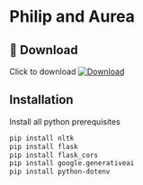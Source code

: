
# Philip and Aurea



## 🔗 Download
Click to download
[![Download](https://img.icons8.com/?size=100&id=12071&format=png&color=000000)](https://github.com/jonrenzo/Philip-and-Aurea/archive/refs/heads/main.zip)

## Installation

Install all python prerequisites

```bash
pip install nltk
pip install flask
pip install flask_cors
pip install google.generativeai
pip install python-dotenv
```

    
